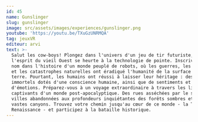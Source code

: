 ```yaml
---
id: 45
name: Gunslinger
slug: gunslinger
image: src/assets/images/experiences/gunslinger.png
youtube: 'https://youtu.be/TXuGzUNRMQA'
tag: jeuxVR
editeur: arvi
text: >-
  Salut les cow-boys! Plongez dans l'univers d'un jeu de tir futuriste, où
  l'esprit du vieil Ouest se heurte à la technologie de pointe. Inscrivez votre
  nom dans l'histoire d'un monde peuplé de robots, où les guerres, les maladies
  et les catastrophes naturelles ont éradiqué l'humanité de la surface de la
  terre. Pourtant, les humains ont réussi à laisser leur héritage : des robots
  immortels dotés d'une conscience humaine, ainsi que de sentiments et
  d'émotions. Préparez-vous à un voyage extraordinaire à travers les lieux
  captivants d'un monde post-apocalyptique. Des rues asséchées par le soleil des
  villes abandonnées aux profondeurs inquiétantes des forêts sombres et des
  vastes canyons. Trouvez votre chemin jusqu'au cœur de ce monde - la Tour de la
  Renaissance - et participez à la bataille historique.
---
```


